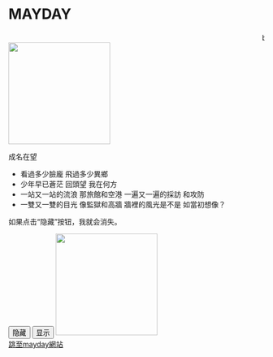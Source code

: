 # MAYDAY
<!DOCTYPE html>
<html>
<script>
  $(document).ready(function() {
    $(".well").addClass("animated shake");
    $(".well").children().css("color", "orange");

  });
</script>
<style>
.image{
  width: 200px;
  }
</style>
<head>
<title>MAYDAY MAYDAY</title>
</head>

<marquee>by 龐睿琪</marquee>
<img class="image" src="http://img.wmtp.net/wp-content/uploads/14.jpeg" > 
<p>成名在望</p>
<div class="well" id="swell">
<ul >
  <li>看過多少臉龐 飛過多少異鄉</li>
  <li>少年早已蒼茫 回頭望 我在何方</li>
  <li>一站又一站的流浪 那旅館和空港 一遍又一遍的採訪 和攻防</li>
  <li>一雙又一雙的目光 像監獄和高牆 牆裡的風光是不是 如當初想像？</li>
</ul>
</div>
<head>
<script src="/jquery/jquery-1.11.1.min.js"></script>
<script type="text/javascript">
$(document).ready(function(){
  $("#hide").click(function(){
  $("p").hide();
  });
  $("#show").click(function(){
  $("p").show();
  });
});
</script>
</head>
<body>
<p id="p1">如果点击“隐藏”按钮，我就会消失。</p>
<button id="hide" type="button">隐藏</button>
<button id="show" type="button">显示</button>
</body>
<img class="image" src="http://g-search1.alicdn.com/bao/uploaded/i4/134654527/TB2.N1YmVXXXXcqXpXXXXXXXXXX_!!134654527.jpg_240x240q50" > 
<br>
<a href="http://www.bin-music.com/cn/artist1.html"> 跳至mayday網站</a><br> 
  </body>
</html>
